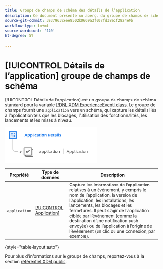 ```yaml
---
title: Groupe de champs de schéma des détails de l’application
description: Ce document présente un aperçu du groupe de champs de schéma Détails de l’application .
source-git-commit: 3937963ceee8502b0669a3f007fd38ecf2824e9b
workflow-type: tm+mt
source-wordcount: '140'
ht-degree: 5%

---
```


# [!UICONTROL Détails de l’application] groupe de champs de schéma

[!UICONTROL Détails de l’application] est un groupe de champs de schéma standard pour la variable [[!DNL XDM ExperienceEvent] class](../../classes/experienceevent.md). Le groupe de champs fournit une `application` vers un schéma, qui capture les détails liés à l’application tels que les blocages, l’utilisation des fonctionnalités, les lancements et les mises à niveau.

![](../../images/field-groups/application-details.png)

| Propriété | Type de données | Description |
| --- | --- | --- |
| `application` | [[!UICONTROL Application]](../../data-types/financial-account.md) | Capture les informations de l’application relatives à un événement, y compris le nom de l’application, la version de l’application, les installations, les lancements, les blocages et les fermetures. Il peut s’agir de l’application ciblée par l’événement (comme la destination d’une notification push envoyée) ou de l’application à l’origine de l’événement (un clic ou une connexion, par exemple). |

{style=&quot;table-layout:auto&quot;}

Pour plus d’informations sur le groupe de champs, reportez-vous à la section [référentiel XDM public](https://github.com/adobe/xdm/blob/master/docs/reference/fieldgroups/experience-event/experienceevent-application.schema.json).
